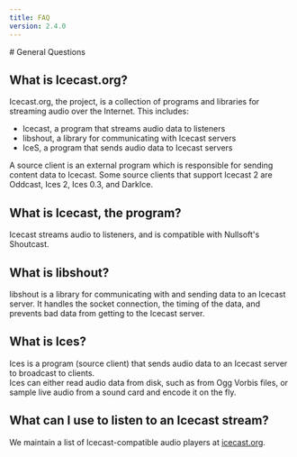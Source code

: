 ```yaml
---
title: FAQ
version: 2.4.0
---
```


<article markdown="1">
# General Questions

## What is Icecast.org?
Icecast.org, the project, is a collection of programs and libraries for streaming audio over the Internet. This includes:
*	Icecast, a program that streams audio data to listeners
*	libshout, a library for communicating with Icecast servers
*	IceS, a program that sends audio data to Icecast servers

A source client is an external program which is responsible for sending content data to Icecast. Some source clients that
support Icecast 2 are Oddcast, Ices 2, Ices 0.3, and DarkIce.

## What is Icecast, the program?
Icecast streams audio to listeners, and is compatible with Nullsoft's Shoutcast.

## What is libshout?
libshout is a library for communicating with and sending data to an Icecast server. It handles the socket connection,
the timing of the data, and prevents bad data from getting to the Icecast server.

## What is Ices?
Ices is a program (source client) that sends audio data to an Icecast server to broadcast to clients.  
Ices can either read audio data from disk, such as from Ogg Vorbis files, or sample live audio from a sound card and encode
it on the fly.

## What can I use to listen to an Icecast stream?
We maintain a list of Icecast-compatible audio players at [icecast.org](http://www.icecast.org/).
</article>
